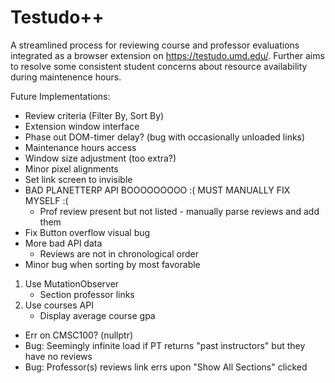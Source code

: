 # Testudo++
A streamlined process for reviewing course and professor evaluations integrated as a browser extension on https://testudo.umd.edu/. Further aims to resolve some consistent student concerns about resource availability during maintenence hours.

Future Implementations:
- Review criteria (Filter By, Sort By)
- Extension window interface
- Phase out DOM-timer delay? (bug with occasionally unloaded links)
- Maintenance hours access
- Window size adjustment (too extra?)
- Minor pixel alignments
- Set link screen to invisible
- BAD PLANETTERP API BOOOOOOOOO :( MUST MANUALLY FIX MYSELF :(
    - Prof review present but not listed - manually parse reviews and add them
- Fix Button overflow visual bug
- More bad API data
    - Reviews are not in chronological order
- Minor bug when sorting by most favorable

1) Use MutationObserver
    - Section professor links
2) Use courses API
    - Display average course gpa

- Err on CMSC100? (nullptr)
- Bug: Seemingly infinite load if PT returns "past instructors" but they have no reviews
- Bug: Professor(s) reviews link errs upon "Show All Sections" clicked